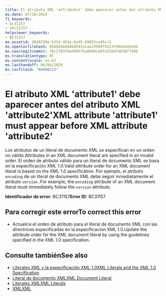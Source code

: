 ```yaml
---
title: El atributo XML 'attribute1' debe aparecer antes del atributo XML 'attribute2'
ms.date: 07/20/2015
f1_keywords:
- bc31157
- vbc31157
helpviewer_keywords:
- BC31157
ms.assetid: d8d8769e-533d-454e-b145-99955ce45cc5
ms.openlocfilehash: 858b84b6846d5013caa29989f0223f99e62eb3d6
ms.sourcegitcommit: f8c270376ed905f6a8896ce0fe25b4f4b38ff498
ms.translationtype: MT
ms.contentlocale: es-ES
ms.lasthandoff: 06/04/2020
ms.locfileid: "84408112"
---
```

# <a name="xml-attribute-attribute1-must-appear-before-xml-attribute-attribute2"></a><span data-ttu-id="1ae91-102">El atributo XML 'attribute1' debe aparecer antes del atributo XML 'attribute2'</span><span class="sxs-lookup"><span data-stu-id="1ae91-102">XML attribute 'attribute1' must appear before XML attribute 'attribute2'</span></span>
<span data-ttu-id="1ae91-103">Los atributos de un literal de documento XML se especifican en un orden no válido.</span><span class="sxs-lookup"><span data-stu-id="1ae91-103">Attributes in an XML document literal are specified in an invalid order.</span></span> <span data-ttu-id="1ae91-104">El orden de atributo válido para un literal de documento XML se basa en la especificación XML 1.0.</span><span class="sxs-lookup"><span data-stu-id="1ae91-104">Valid attribute order for an XML document literal is based on the XML 1.0 specification.</span></span> <span data-ttu-id="1ae91-105">Por ejemplo, el atributo `encoding` de un literal de documento XML debe seguir inmediatamente el atributo `version` .</span><span class="sxs-lookup"><span data-stu-id="1ae91-105">For example, the `encoding` attribute of an XML document literal must immediately follow the `version` attribute.</span></span>  
  
 <span data-ttu-id="1ae91-106">**Identificador de error:** BC31157</span><span class="sxs-lookup"><span data-stu-id="1ae91-106">**Error ID:** BC31157</span></span>  
  
## <a name="to-correct-this-error"></a><span data-ttu-id="1ae91-107">Para corregir este error</span><span class="sxs-lookup"><span data-stu-id="1ae91-107">To correct this error</span></span>  
  
- <span data-ttu-id="1ae91-108">Actualice el orden de atributo para el literal de documento XML con las directrices especificadas en la especificación XML 1.0.</span><span class="sxs-lookup"><span data-stu-id="1ae91-108">Update the attribute order for the XML document literal by using the guidelines specified in the XML 1.0 specification.</span></span>  
  
## <a name="see-also"></a><span data-ttu-id="1ae91-109">Consulte también</span><span class="sxs-lookup"><span data-stu-id="1ae91-109">See also</span></span>

- [<span data-ttu-id="1ae91-110">Literales XML y la especificación XML 1.0</span><span class="sxs-lookup"><span data-stu-id="1ae91-110">XML Literals and the XML 1.0 Specification</span></span>](../programming-guide/language-features/xml/xml-literals-and-the-xml-1-0-specification.md)
- [<span data-ttu-id="1ae91-111">Literal de documento XML</span><span class="sxs-lookup"><span data-stu-id="1ae91-111">XML Document Literal</span></span>](../language-reference/xml-literals/xml-document-literal.md)
- [<span data-ttu-id="1ae91-112">Literales XML</span><span class="sxs-lookup"><span data-stu-id="1ae91-112">XML Literals</span></span>](../language-reference/xml-literals/index.md)
- [<span data-ttu-id="1ae91-113">XML</span><span class="sxs-lookup"><span data-stu-id="1ae91-113">XML</span></span>](../programming-guide/language-features/xml/index.md)
